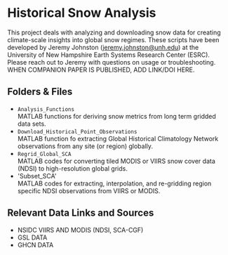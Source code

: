 # Historical Snow Analysis

This project deals with analyzing and downloading snow data for creating climate-scale insights into global snow regimes. These scripts have been developed by Jeremy Johnston (jeremy.johnston@unh.edu) at the University of New Hampshire Earth Systems Research Center (ESRC). Please reach out to Jeremy with questions on usage or troubleshooting. WHEN COMPANION PAPER IS PUBLISHED, ADD LINK/DOI HERE.

## Folders & Files

* `Analysis_Functions`
<br> MATLAB functions for deriving snow metrics from long term gridded data sets.
* `Download_Historical_Point_Observations`
<br> MATLAB function fo extracting Global Historical Climatology Network observations from any site (or region) globally.
* `Regrid_Global_SCA`
<br> MATLAB codes for converting tiled MODIS or VIIRS snow cover data (NDSI) to high-resolution global grids.
* 'Subset_SCA'
<br> MATLAB codes for extracting, interpolation, and re-gridding region specific NDSI observations from VIIRS or MODIS.

## Relevant Data Links and Sources

* NSIDC VIIRS AND MODIS (NDSI, SCA-CGF)
* GSL DATA
* GHCN DATA
